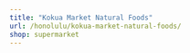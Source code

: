 ```yaml
---
title: "Kokua Market Natural Foods"
url: /honolulu/kokua-market-natural-foods/
shop: supermarket
---
```

